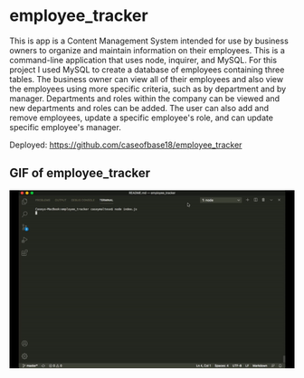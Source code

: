 # employee_tracker

This is app is a Content Management System intended for use by business owners to organize and maintain information on their employees. This is a command-line application that uses node, inquirer, and MySQL. For this project I used MySQL to create a database of employees containing three tables.  The business owner can view all of their employees and also view the employees using more specific criteria, such as by department and by manager.  Departments and roles within the company can be viewed and new departments and roles can be added.  The user can also add and remove employees, update a specific employee's role, and can update specific  employee's manager. 

Deployed: https://github.com/caseofbase18/employee_tracker

## GIF of employee_tracker 
![](./assets/ezgif.com-video-to-gif.gif)
